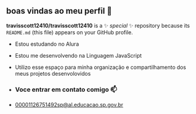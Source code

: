 ## boas vindas ao meu perfil 💙

**travisscott12410/travisscott12410** is a ✨ _special_ ✨ repository because its `README.md` (this file) appears on your GitHub profile.

- Estou estudando no Alura
- Estou me desenvolvendo na Linguagem JavaScript
- Utilizo esse espaço para minha organização e compartilhamento dos meus projetos desenvolovidos
- ### Voce entrar em contato comigo 📫

- 00001126751492sp@al.educacao.sp.gov.br 
